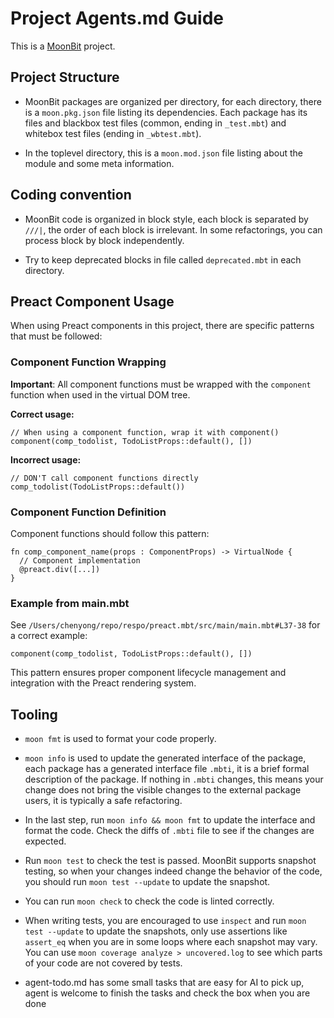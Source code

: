 # Project Agents.md Guide

This is a [MoonBit](https://docs.moonbitlang.com) project.

## Project Structure

- MoonBit packages are organized per directory, for each directory, there is a
  `moon.pkg.json` file listing its dependencies. Each package has its files and
  blackbox test files (common, ending in `_test.mbt`) and whitebox test files
  (ending in `_wbtest.mbt`).

- In the toplevel directory, this is a `moon.mod.json` file listing about the
  module and some meta information.

## Coding convention

- MoonBit code is organized in block style, each block is separated by `///|`,
  the order of each block is irrelevant. In some refactorings, you can process
  block by block independently.

- Try to keep deprecated blocks in file called `deprecated.mbt` in each
  directory.

## Preact Component Usage

When using Preact components in this project, there are specific patterns that must be followed:

### Component Function Wrapping

**Important**: All component functions must be wrapped with the `component` function when used in the virtual DOM tree.

**Correct usage:**
```moonbit
// When using a component function, wrap it with component()
component(comp_todolist, TodoListProps::default(), [])
```

**Incorrect usage:**
```moonbit
// DON'T call component functions directly
comp_todolist(TodoListProps::default())
```

### Component Function Definition

Component functions should follow this pattern:
```moonbit
fn comp_component_name(props : ComponentProps) -> VirtualNode {
  // Component implementation
  @preact.div([...])
}
```

### Example from main.mbt

See `/Users/chenyong/repo/respo/preact.mbt/src/main/main.mbt#L37-38` for a correct example:
```moonbit
component(comp_todolist, TodoListProps::default(), [])
```

This pattern ensures proper component lifecycle management and integration with the Preact rendering system.

## Tooling

- `moon fmt` is used to format your code properly.

- `moon info` is used to update the generated interface of the package, each
  package has a generated interface file `.mbti`, it is a brief formal
  description of the package. If nothing in `.mbti` changes, this means your
  change does not bring the visible changes to the external package users, it is
  typically a safe refactoring.

- In the last step, run `moon info && moon fmt` to update the interface and
  format the code. Check the diffs of `.mbti` file to see if the changes are
  expected.

- Run `moon test` to check the test is passed. MoonBit supports snapshot
  testing, so when your changes indeed change the behavior of the code, you
  should run `moon test --update` to update the snapshot.

- You can run `moon check` to check the code is linted correctly.

- When writing tests, you are encouraged to use `inspect` and run
  `moon test --update` to update the snapshots, only use assertions like
  `assert_eq` when you are in some loops where each snapshot may vary. You can
  use `moon coverage analyze > uncovered.log` to see which parts of your code
  are not covered by tests.

- agent-todo.md has some small tasks that are easy for AI to pick up, agent is
  welcome to finish the tasks and check the box when you are done
